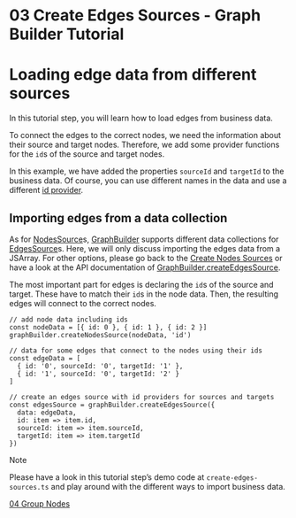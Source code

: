 <!--
 //////////////////////////////////////////////////////////////////////////////
 // @license
 // This file is part of yFiles for HTML 2.6.
 // Use is subject to license terms.
 //
 // Copyright (c) 2000-2023 by yWorks GmbH, Vor dem Kreuzberg 28,
 // 72070 Tuebingen, Germany. All rights reserved.
 //
 //////////////////////////////////////////////////////////////////////////////
-->
# 03 Create Edges Sources - Graph Builder Tutorial

# Loading edge data from different sources

In this tutorial step, you will learn how to load edges from business data.

To connect the edges to the correct nodes, we need the information about their source and target nodes. Therefore, we add some provider functions for the `id`s of the source and target nodes.

In this example, we have added the properties `sourceId` and `targetId` to the business data. Of course, you can use different names in the data and use a different [id provider](https://docs.yworks.com/yfileshtml/#/api/NodesSource#NodesSource-property-idProvider).

## Importing edges from a data collection

As for [NodesSource](https://docs.yworks.com/yfileshtml/#/api/NodesSource)s, [GraphBuilder](https://docs.yworks.com/yfileshtml/#/api/GraphBuilder) supports different data collections for [EdgesSource](https://docs.yworks.com/yfileshtml/#/api/EdgesSource)s. Here, we will only discuss importing the edges data from a JSArray. For other options, please go back to the [Create Nodes Sources](../02-create-nodes-sources/) or have a look at the API documentation of [GraphBuilder.createEdgesSource](https://docs.yworks.com/yfileshtml/#/api/GraphBuilder#GraphBuilder-method-createEdgesSource).

The most important part for edges is declaring the `id`s of the source and target. These have to match their `id`s in the node data. Then, the resulting edges will connect to the correct nodes.

```
// add node data including ids
const nodeData = [{ id: 0 }, { id: 1 }, { id: 2 }]
graphBuilder.createNodesSource(nodeData, 'id')

// data for some edges that connect to the nodes using their ids
const edgeData = [
  { id: '0', sourceId: '0', targetId: '1' },
  { id: '1', sourceId: '0', targetId: '2' }
]

// create an edges source with id providers for sources and targets
const edgesSource = graphBuilder.createEdgesSource({
  data: edgeData,
  id: item => item.id,
  sourceId: item => item.sourceId,
  targetId: item => item.targetId
})
```

Note

Please have a look in this tutorial step’s demo code at `create-edges-sources.ts` and play around with the different ways to import business data.

[04 Group Nodes](../../tutorial-graph-builder/04-group-nodes/index.html)
